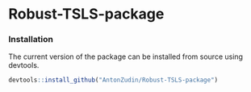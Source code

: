 # Robust-TSLS-package


### Installation
The current version of the package can be installed from source using devtools. 

 ```R  
 devtools::install_github("AntonZudin/Robust-TSLS-package")
```
